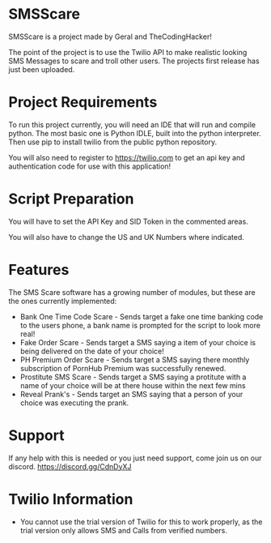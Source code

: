 # SMSScare

SMSScare is a project made by Geral and TheCodingHacker!

The point of the project is to use the Twilio API to make realistic looking SMS Messages to scare and troll other users.
The projects first release has just been uploaded.

# Project Requirements

To run this project currently, you will need an IDE that will run and compile python. The most basic one is Python IDLE, built into the python interpreter. Then use pip to install twilio from the public python repository.

You will also need to register to https://twilio.com to get an api key and authentication code for use with this application!

# Script Preparation

You will have to set the API Key and SID Token in the commented areas.

You will also have to change the US and UK Numbers where indicated.

# Features

The SMS Scare software has a growing number of modules, but these are the ones currently implemented:
* Bank One Time Code Scare - Sends target a fake one time banking code to the users phone, a bank name is prompted for the script to look more real!
* Fake Order Scare - Sends target a SMS saying a item of your choice is being delivered on the date of your choice!
* PH Premium Order Scare - Sends target a SMS saying there monthly subscription of PornHub Premium was successfully renewed.
* Prostitute SMS Scare - Sends target a SMS saying a protitute with a name of your choice will be at there house within the next few mins
* Reveal Prank's - Sends target an SMS saying that a person of your choice was executing the prank.


# Support

If any help with this is needed or you just need support, come join us on our discord. https://discord.gg/CdnDyXJ

# Twilio Information

* You cannot use the trial version of Twilio for this to work properly, as the trial version only allows SMS and Calls from verified numbers.

